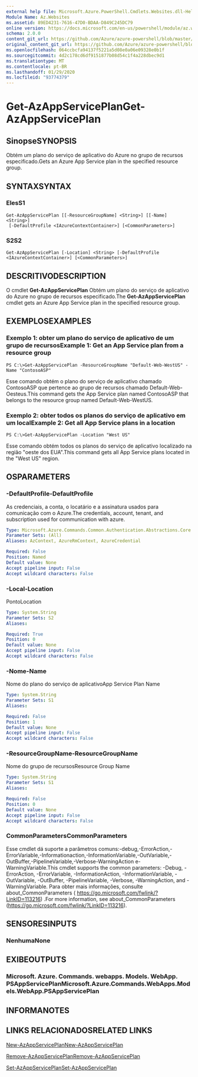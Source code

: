 ```yaml
---
external help file: Microsoft.Azure.PowerShell.Cmdlets.Websites.dll-Help.xml
Module Name: Az.Websites
ms.assetid: 89ED4231-7616-47D0-BDAA-D849C245DC79
online version: https://docs.microsoft.com/en-us/powershell/module/az.websites/get-azappserviceplan
schema: 2.0.0
content_git_url: https://github.com/Azure/azure-powershell/blob/master/src/Websites/Websites/help/Get-AzAppServicePlan.md
original_content_git_url: https://github.com/Azure/azure-powershell/blob/master/src/Websites/Websites/help/Get-AzAppServicePlan.md
ms.openlocfilehash: 064ccbcfa94137f5221a5d08e0a06e09328e0b1f
ms.sourcegitcommit: 4d2c178cd6df9151877b08d54c1f4a228dbec9d1
ms.translationtype: MT
ms.contentlocale: pt-BR
ms.lasthandoff: 01/29/2020
ms.locfileid: "93774379"
---
```

# <span data-ttu-id="f25b5-101">Get-AzAppServicePlan</span><span class="sxs-lookup"><span data-stu-id="f25b5-101">Get-AzAppServicePlan</span></span>

## <span data-ttu-id="f25b5-102">Sinopse</span><span class="sxs-lookup"><span data-stu-id="f25b5-102">SYNOPSIS</span></span>
<span data-ttu-id="f25b5-103">Obtém um plano do serviço de aplicativo do Azure no grupo de recursos especificado.</span><span class="sxs-lookup"><span data-stu-id="f25b5-103">Gets an Azure App Service plan in the specified resource group.</span></span>

## <span data-ttu-id="f25b5-104">SYNTAX</span><span class="sxs-lookup"><span data-stu-id="f25b5-104">SYNTAX</span></span>

### <span data-ttu-id="f25b5-105">Eles</span><span class="sxs-lookup"><span data-stu-id="f25b5-105">S1</span></span>
```
Get-AzAppServicePlan [[-ResourceGroupName] <String>] [[-Name] <String>]
 [-DefaultProfile <IAzureContextContainer>] [<CommonParameters>]
```

### <span data-ttu-id="f25b5-106">S2</span><span class="sxs-lookup"><span data-stu-id="f25b5-106">S2</span></span>
```
Get-AzAppServicePlan [-Location] <String> [-DefaultProfile <IAzureContextContainer>] [<CommonParameters>]
```

## <span data-ttu-id="f25b5-107">DESCRITIVO</span><span class="sxs-lookup"><span data-stu-id="f25b5-107">DESCRIPTION</span></span>
<span data-ttu-id="f25b5-108">O cmdlet **Get-AzAppServicePlan** Obtém um plano do serviço de aplicativo do Azure no grupo de recursos especificado.</span><span class="sxs-lookup"><span data-stu-id="f25b5-108">The **Get-AzAppServicePlan** cmdlet gets an Azure App Service plan in the specified resource group.</span></span>

## <span data-ttu-id="f25b5-109">EXEMPLOS</span><span class="sxs-lookup"><span data-stu-id="f25b5-109">EXAMPLES</span></span>

### <span data-ttu-id="f25b5-110">Exemplo 1: obter um plano do serviço de aplicativo de um grupo de recursos</span><span class="sxs-lookup"><span data-stu-id="f25b5-110">Example 1: Get an App Service plan from a resource group</span></span>
```
PS C:\>Get-AzAppServicePlan -ResourceGroupName "Default-Web-WestUS" -Name "ContosoASP"
```

<span data-ttu-id="f25b5-111">Esse comando obtém o plano do serviço de aplicativo chamado ContosoASP que pertence ao grupo de recursos chamado Default-Web-Oesteus.</span><span class="sxs-lookup"><span data-stu-id="f25b5-111">This command gets the App Service plan named ContosoASP that belongs to the resource group named Default-Web-WestUS.</span></span>

### <span data-ttu-id="f25b5-112">Exemplo 2: obter todos os planos do serviço de aplicativo em um local</span><span class="sxs-lookup"><span data-stu-id="f25b5-112">Example 2: Get all App Service plans in a location</span></span>
```
PS C:\>Get-AzAppServicePlan -Location "West US"
```

<span data-ttu-id="f25b5-113">Esse comando obtém todos os planos do serviço de aplicativo localizado na região "oeste dos EUA".</span><span class="sxs-lookup"><span data-stu-id="f25b5-113">This command gets all App Service plans located in the "West US" region.</span></span>

## <span data-ttu-id="f25b5-114">OS</span><span class="sxs-lookup"><span data-stu-id="f25b5-114">PARAMETERS</span></span>

### <span data-ttu-id="f25b5-115">-DefaultProfile</span><span class="sxs-lookup"><span data-stu-id="f25b5-115">-DefaultProfile</span></span>
<span data-ttu-id="f25b5-116">As credenciais, a conta, o locatário e a assinatura usados para comunicação com o Azure.</span><span class="sxs-lookup"><span data-stu-id="f25b5-116">The credentials, account, tenant, and subscription used for communication with azure.</span></span>

```yaml
Type: Microsoft.Azure.Commands.Common.Authentication.Abstractions.Core.IAzureContextContainer
Parameter Sets: (All)
Aliases: AzContext, AzureRmContext, AzureCredential

Required: False
Position: Named
Default value: None
Accept pipeline input: False
Accept wildcard characters: False
```

### <span data-ttu-id="f25b5-117">-Local</span><span class="sxs-lookup"><span data-stu-id="f25b5-117">-Location</span></span>
<span data-ttu-id="f25b5-118">Ponto</span><span class="sxs-lookup"><span data-stu-id="f25b5-118">Location</span></span> 

```yaml
Type: System.String
Parameter Sets: S2
Aliases:

Required: True
Position: 0
Default value: None
Accept pipeline input: False
Accept wildcard characters: False
```

### <span data-ttu-id="f25b5-119">-Nome</span><span class="sxs-lookup"><span data-stu-id="f25b5-119">-Name</span></span>
<span data-ttu-id="f25b5-120">Nome do plano do serviço de aplicativo</span><span class="sxs-lookup"><span data-stu-id="f25b5-120">App Service Plan Name</span></span>

```yaml
Type: System.String
Parameter Sets: S1
Aliases:

Required: False
Position: 1
Default value: None
Accept pipeline input: False
Accept wildcard characters: False
```

### <span data-ttu-id="f25b5-121">-ResourceGroupName</span><span class="sxs-lookup"><span data-stu-id="f25b5-121">-ResourceGroupName</span></span>
<span data-ttu-id="f25b5-122">Nome do grupo de recursos</span><span class="sxs-lookup"><span data-stu-id="f25b5-122">Resource Group Name</span></span>

```yaml
Type: System.String
Parameter Sets: S1
Aliases:

Required: False
Position: 0
Default value: None
Accept pipeline input: False
Accept wildcard characters: False
```

### <span data-ttu-id="f25b5-123">CommonParameters</span><span class="sxs-lookup"><span data-stu-id="f25b5-123">CommonParameters</span></span>
<span data-ttu-id="f25b5-124">Esse cmdlet dá suporte a parâmetros comuns:-debug,-ErrorAction,-ErrorVariable,-Informationaction,-InformationVariable,-OutVariable,-OutBuffer,-PipelineVariable,-Verbose-WarningAction e-WarningVariable.</span><span class="sxs-lookup"><span data-stu-id="f25b5-124">This cmdlet supports the common parameters: -Debug, -ErrorAction, -ErrorVariable, -InformationAction, -InformationVariable, -OutVariable, -OutBuffer, -PipelineVariable, -Verbose, -WarningAction, and -WarningVariable.</span></span> <span data-ttu-id="f25b5-125">Para obter mais informações, consulte about_CommonParameters ( https://go.microsoft.com/fwlink/?LinkID=113216) .</span><span class="sxs-lookup"><span data-stu-id="f25b5-125">For more information, see about_CommonParameters (https://go.microsoft.com/fwlink/?LinkID=113216).</span></span>

## <span data-ttu-id="f25b5-126">SENSORES</span><span class="sxs-lookup"><span data-stu-id="f25b5-126">INPUTS</span></span>

### <span data-ttu-id="f25b5-127">Nenhuma</span><span class="sxs-lookup"><span data-stu-id="f25b5-127">None</span></span>

## <span data-ttu-id="f25b5-128">EXIBE</span><span class="sxs-lookup"><span data-stu-id="f25b5-128">OUTPUTS</span></span>

### <span data-ttu-id="f25b5-129">Microsoft. Azure. Commands. webapps. Models. WebApp. PSAppServicePlan</span><span class="sxs-lookup"><span data-stu-id="f25b5-129">Microsoft.Azure.Commands.WebApps.Models.WebApp.PSAppServicePlan</span></span>

## <span data-ttu-id="f25b5-130">INFORMA</span><span class="sxs-lookup"><span data-stu-id="f25b5-130">NOTES</span></span>

## <span data-ttu-id="f25b5-131">LINKS RELACIONADOS</span><span class="sxs-lookup"><span data-stu-id="f25b5-131">RELATED LINKS</span></span>

[<span data-ttu-id="f25b5-132">New-AzAppServicePlan</span><span class="sxs-lookup"><span data-stu-id="f25b5-132">New-AzAppServicePlan</span></span>](./New-AzAppServicePlan.md)

[<span data-ttu-id="f25b5-133">Remove-AzAppServicePlan</span><span class="sxs-lookup"><span data-stu-id="f25b5-133">Remove-AzAppServicePlan</span></span>](./Remove-AzAppServicePlan.md)

[<span data-ttu-id="f25b5-134">Set-AzAppServicePlan</span><span class="sxs-lookup"><span data-stu-id="f25b5-134">Set-AzAppServicePlan</span></span>](./Set-AzAppServicePlan.md)


